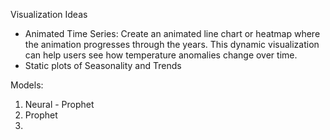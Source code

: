 Visualization Ideas
- Animated Time Series: Create an animated line chart or heatmap where the animation progresses through the years. This dynamic visualization can help users see how temperature anomalies change over time.
- Static plots of Seasonality and Trends

Models:
1. Neural - Prophet
2. Prophet
3. 